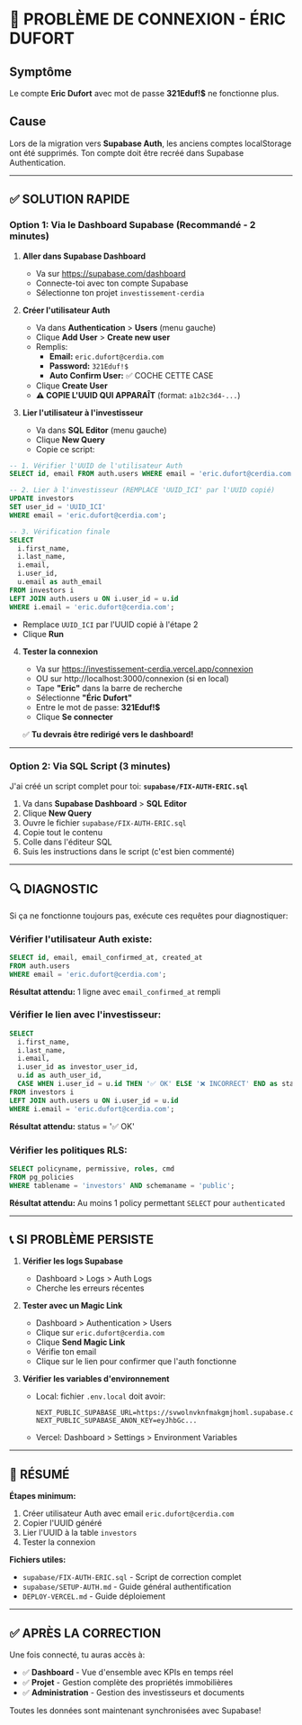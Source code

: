 # 🔐 PROBLÈME DE CONNEXION - ÉRIC DUFORT

## Symptôme
Le compte **Eric Dufort** avec mot de passe **321Eduf!$** ne fonctionne plus.

## Cause
Lors de la migration vers **Supabase Auth**, les anciens comptes localStorage ont été supprimés. Ton compte doit être recréé dans Supabase Authentication.

---

## ✅ SOLUTION RAPIDE

### Option 1: Via le Dashboard Supabase (Recommandé - 2 minutes)

1. **Aller dans Supabase Dashboard**
   - Va sur https://supabase.com/dashboard
   - Connecte-toi avec ton compte Supabase
   - Sélectionne ton projet `investissement-cerdia`

2. **Créer l'utilisateur Auth**
   - Va dans **Authentication** > **Users** (menu gauche)
   - Clique **Add User** > **Create new user**
   - Remplis:
     - **Email:** `eric.dufort@cerdia.com`
     - **Password:** `321Eduf!$`
     - **Auto Confirm User:** ✅ COCHE CETTE CASE
   - Clique **Create User**
   - **⚠️ COPIE L'UUID QUI APPARAÎT** (format: `a1b2c3d4-...`)

3. **Lier l'utilisateur à l'investisseur**
   - Va dans **SQL Editor** (menu gauche)
   - Clique **New Query**
   - Copie ce script:

```sql
-- 1. Vérifier l'UUID de l'utilisateur Auth
SELECT id, email FROM auth.users WHERE email = 'eric.dufort@cerdia.com';

-- 2. Lier à l'investisseur (REMPLACE 'UUID_ICI' par l'UUID copié)
UPDATE investors
SET user_id = 'UUID_ICI'
WHERE email = 'eric.dufort@cerdia.com';

-- 3. Vérification finale
SELECT
  i.first_name,
  i.last_name,
  i.email,
  i.user_id,
  u.email as auth_email
FROM investors i
LEFT JOIN auth.users u ON i.user_id = u.id
WHERE i.email = 'eric.dufort@cerdia.com';
```

   - Remplace `UUID_ICI` par l'UUID copié à l'étape 2
   - Clique **Run**

4. **Tester la connexion**
   - Va sur https://investissement-cerdia.vercel.app/connexion
   - OU sur http://localhost:3000/connexion (si en local)
   - Tape **"Eric"** dans la barre de recherche
   - Sélectionne **"Éric Dufort"**
   - Entre le mot de passe: **321Eduf!$**
   - Clique **Se connecter**

   ✅ **Tu devrais être redirigé vers le dashboard!**

---

### Option 2: Via SQL Script (3 minutes)

J'ai créé un script complet pour toi: **`supabase/FIX-AUTH-ERIC.sql`**

1. Va dans **Supabase Dashboard** > **SQL Editor**
2. Clique **New Query**
3. Ouvre le fichier `supabase/FIX-AUTH-ERIC.sql`
4. Copie tout le contenu
5. Colle dans l'éditeur SQL
6. Suis les instructions dans le script (c'est bien commenté)

---

## 🔍 DIAGNOSTIC

Si ça ne fonctionne toujours pas, exécute ces requêtes pour diagnostiquer:

### Vérifier l'utilisateur Auth existe:
```sql
SELECT id, email, email_confirmed_at, created_at
FROM auth.users
WHERE email = 'eric.dufort@cerdia.com';
```

**Résultat attendu:** 1 ligne avec `email_confirmed_at` rempli

### Vérifier le lien avec l'investisseur:
```sql
SELECT
  i.first_name,
  i.last_name,
  i.email,
  i.user_id as investor_user_id,
  u.id as auth_user_id,
  CASE WHEN i.user_id = u.id THEN '✅ OK' ELSE '❌ INCORRECT' END as status
FROM investors i
LEFT JOIN auth.users u ON i.user_id = u.id
WHERE i.email = 'eric.dufort@cerdia.com';
```

**Résultat attendu:** status = '✅ OK'

### Vérifier les politiques RLS:
```sql
SELECT policyname, permissive, roles, cmd
FROM pg_policies
WHERE tablename = 'investors' AND schemaname = 'public';
```

**Résultat attendu:** Au moins 1 policy permettant `SELECT` pour `authenticated`

---

## 📞 SI PROBLÈME PERSISTE

1. **Vérifier les logs Supabase**
   - Dashboard > Logs > Auth Logs
   - Cherche les erreurs récentes

2. **Tester avec un Magic Link**
   - Dashboard > Authentication > Users
   - Clique sur `eric.dufort@cerdia.com`
   - Clique **Send Magic Link**
   - Vérifie ton email
   - Clique sur le lien pour confirmer que l'auth fonctionne

3. **Vérifier les variables d'environnement**
   - Local: fichier `.env.local` doit avoir:
     ```
     NEXT_PUBLIC_SUPABASE_URL=https://svwolnvknfmakgmjhoml.supabase.co
     NEXT_PUBLIC_SUPABASE_ANON_KEY=eyJhbGc...
     ```
   - Vercel: Dashboard > Settings > Environment Variables

---

## 🎯 RÉSUMÉ

**Étapes minimum:**
1. Créer utilisateur Auth avec email `eric.dufort@cerdia.com`
2. Copier l'UUID généré
3. Lier l'UUID à la table `investors`
4. Tester la connexion

**Fichiers utiles:**
- `supabase/FIX-AUTH-ERIC.sql` - Script de correction complet
- `supabase/SETUP-AUTH.md` - Guide général authentification
- `DEPLOY-VERCEL.md` - Guide déploiement

---

## ✅ APRÈS LA CORRECTION

Une fois connecté, tu auras accès à:
- ✅ **Dashboard** - Vue d'ensemble avec KPIs en temps réel
- ✅ **Projet** - Gestion complète des propriétés immobilières
- ✅ **Administration** - Gestion des investisseurs et documents

Toutes les données sont maintenant synchronisées avec Supabase!
